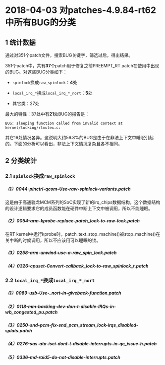 # 2018-04-03 对patches-4.9.84-rt62中所有BUG的分类

## 1 统计数据

通过对351个patch文件，搜索BUG关键字，筛选过后，得出结果。

351个patch中，共有**37**个patch用于修复之前PREEMPT_RT patch在使用中出现的BUG。对这些BUG分类如下：

* `spinlock`换成`raw_spinlock`：**4**处

* `local_irq_*`换成`local_irq_*_nort`：**5**处

* 其它类：27处


最大的特性：37处中有**21**处BUG的报告是：

```
BUG: sleeping function called from invalid context at kernel/locking/rtmutex.c:
```

其它16处情况各异。这说明大约56.8%的BUG是由于在非法上下文中睡眠引起的。下面的分析可以看出，非法上下文情况复杂且各不相同。


## 2 分类统计

### 2.1 `spinlock`换成`raw_spinlock`

##### （1）0044-pinctrl-qcom-Use-raw-spinlock-variants.patch

这是由于高通骁龙MCM系列的SoC实现了新的irq_chips数据结构，这个数据结构的设计逻辑要求它的成员函数能在硬件中断上下文中被调用，所以不能睡眠。

##### （2）0054-arm-kprobe-replace-patch_lock-to-raw-lock.patch

在RT kernel中运行kprobe时，patch_text_stop_machine()被stop_machine()在关中断的时候调用，所以不应该用可以睡眠的锁。

##### （3）0258-arm-unwind-use-a-raw_spin_lock.patch



##### （4）0326-cpuset-Convert-callback_lock-to-raw_spinlock_t.patch


### 2.2 `local_irq_*`换成`local_irq_*_nort`

##### （1）0089-usb-Use-_nort-in-giveback-function.patch


##### （2）0118-mm-backing-dev-don-t-disable-IRQs-in-wb_congested_pu.patch


##### （3）0250-snd-pcm-fix-snd_pcm_stream_lock-irqs_disabled-splats.patch


##### （4）0276-sas-ata-isci-dont-t-disable-interrupts-in-qc_issue-h.patch


##### （5）0336-md-raid5-do-not-disable-interrupts.patch



